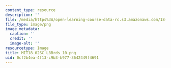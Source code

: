 ```yaml
---
content_type: resource
description: ''
file: /media/https%3A/open-learning-course-data-rc.s3.amazonaws.com/18-02sc-multivariable-calculus-fall-2010/0cf2b4ea4f13c9b3b9773642449f4691_MIT18_02SC_L8Brds_10.png
file_type: image/png
image_metadata:
  caption: ''
  credit: ''
  image-alt: ''
resourcetype: Image
title: MIT18_02SC_L8Brds_10.png
uid: 0cf2b4ea-4f13-c9b3-b977-3642449f4691
---
```

